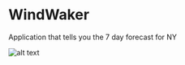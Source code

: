 # WindWaker
Application that tells you the 7 day forecast for NY

![alt text](https://media.giphy.com/media/L0tEmkPPCML27cI6de/giphy.gif)
